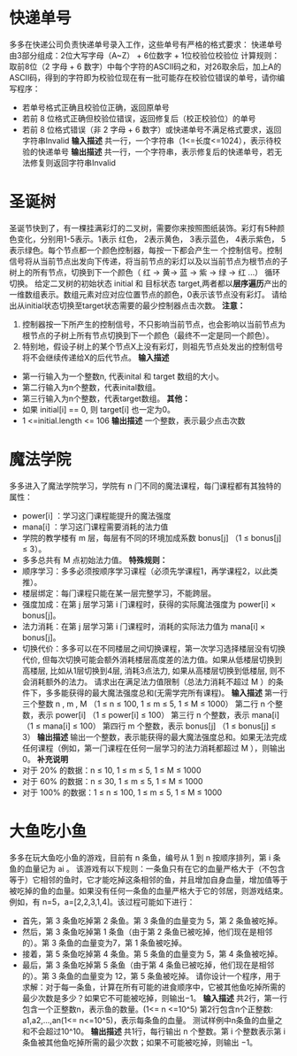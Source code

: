 # 快递单号
多多在快递公司负责快递单号录⼊⼯作，这些单号有严格的格式要求： 快递单号由3部分组成：2位⼤写字⺟（A~Z） + 6位数字 + 1位校验位校验位
计算规则： 取前8位（2 字⺟ + 6 数字）中每个字符的ASCII码之和，对26取余后，加上A的ASCII码，得到的字符即为校验位现在有⼀批可能存在校验位错误的单号，请你编写程序：
- 若单号格式正确且校验位正确，返回原单号
- 若前 8 位格式正确但校验位错误，返回修复后（校正校验位）的单号
- 若前 8 位格式错误（⾮ 2 字⺟ + 6 数字）或快递单号不满⾜格式要求，返回字符串Invalid
**输⼊描述**
共⼀⾏，⼀个字符串（1<=⻓度<=1024），表示待校验的快递单号
**输出描述**
共⼀⾏，⼀个字符串，表示修复后的快递单号，若⽆法修复则返回字符串Invalid


# 圣诞树
圣诞节快到了，有⼀棵挂满彩灯的⼆叉树，需要你来按照图纸装饰。彩灯有5种颜⾊变化，分别⽤1-5表示。1表示 红⾊， 2表示⻩⾊， 3表示蓝⾊， 4表示紫⾊， 5 表示绿⾊。每个节点都⼀个颜⾊控制器，每按⼀下都会产⽣⼀
个控制信号。控制信号将从当前节点出发向下传递，将当前节点的彩灯以及以当前节点为根节点的⼦树上的所有节点，切换到下⼀个颜⾊（ 红 -> ⻩-> 蓝 -> 紫 -> 绿 -> 红 ...） 循环切换。
给定⼆叉树的初始状态 initial 和 ⽬标状态 target,两者都以**层序遍历**产出的⼀维数组表示。数组元素对应对应位置节点的颜⾊，0表示该节点没有彩灯。
请给出从initial状态切换⾄target状态需要的最少控制器点击次数。
**注意：**
1. 控制器按⼀下所产⽣的控制信号，不只影响当前节点，也会影响以当前节点为根节点的⼦树上所有节点切换到下⼀个颜⾊（最终不⼀定是同⼀个颜⾊）。
2. 特别地，假设⼦树上的某个节点X上没有彩灯，则祖先节点处发出的控制信号将不会继续传递给X的后代节点。
**输⼊描述**
- 第⼀⾏输⼊为⼀个整数n, 代表inital 和 target 数组的⼤⼩。
- 第⼆⾏输⼊为n个整数，代表inital数组。
- 第三⾏输⼊为n个整数，代表target数组。
**其他：**
- 如果 initial[i] == 0, 则 target[i] 也⼀定为0。
- 1 <=initial.length <= 106
**输出描述**
⼀个整数，表示最少点击次数


# 魔法学院
多多进⼊了魔法学院学习，学院有 n ⻔不同的魔法课程，每⻔课程都有其独特的属性：
- power[i] ：学习这⻔课程能提升的魔法强度
- mana[i] ：学习这⻔课程需要消耗的法⼒值
- 学院的教学楼有 m 层，每层有不同的环境加成系数 bonus[j] （1 ≤ bonus[j] ≤ 3）。
- 多多总共有 M 点初始法⼒值。
**特殊规则：**
- 顺序学习：多多必须按顺序学习课程（必须先学课程1，再学课程2，以此类推）。
- 楼层绑定：每⻔课程只能在某⼀层完整学习，不能跨层。
- 强度加成：在第 j 层学习第 i ⻔课程时，获得的实际魔法强度为 power[i] × bonus[j]。
- 法⼒消耗：在第 j 层学习第 i ⻔课程时，消耗的实际法⼒值为 mana[i] × bonus[j]。
- 切换代价：多多可以在不同楼层之间切换课程，第⼀次学习选择楼层没有切换代价, 但每次切换可能会额外消耗楼层⾼度差的法⼒值。如果从低楼层切换到⾼楼层, ⽐如从1层切换到4层, 消耗3点法⼒, 如果从⾼楼层切换到低楼层, 则不会消耗额外的法⼒。
请求出在满⾜法⼒值限制（总法⼒消耗不超过 M ）的条件下，多多能获得的最⼤魔法强度总和(⽆需学完所有课程)。
**输⼊描述**
第⼀⾏三个整数 n , m , M （1 ≤ n ≤ 100, 1 ≤ m ≤ 5, 1 ≤ M ≤ 1000） 第⼆⾏ n 个整数，表示 power[i] （1 ≤ power[i] ≤ 100） 第三⾏ n 个整数，表示 mana[i] （1 ≤ mana[i] ≤ 100） 第四⾏ m 个整数，表示 bonus[j] （1 ≤ bonus[j] ≤ 3）
**输出描述**
输出⼀个整数，表示能获得的最⼤魔法强度总和。如果⽆法完成任何课程（例如，第⼀⻔课程在任何⼀层学习的法⼒消耗都超过 M ），则输出 0。
**补充说明**
- 对于 20% 的数据：n ≤ 10, 1 ≤ m ≤ 5, 1 ≤ M ≤ 1000
- 对于 60% 的数据：n ≤ 30, 1 ≤ m ≤ 5, 1 ≤ M ≤ 1000
- 对于 100% 的数据：1 ≤ n ≤ 100, 1 ≤ m ≤ 5, 1 ≤ M ≤ 1000


# ⼤⻥吃⼩⻥
多多在玩⼤⻥吃⼩⻥的游戏，⽬前有 n 条⻥，编号从 1 到 n 按顺序排列，第 i 条⻥的⾎量记为 ai 。
该游戏有以下规则：⼀条⻥只有在它的⾎量严格⼤于（不包含等于）它相邻的⻥时，它才能吃掉这条相邻的⻥，并且增加⾃身⾎量，增加值等于被吃掉的⻥的⾎量。如果没有任何⼀条⻥的⾎量严格⼤于它的邻居，则游戏结束。
例如，有 n=5，a=[2,2,3,1,4]。该过程可能如下进⾏：
- ⾸先，第 3 条⻥吃掉第 2 条⻥。第 3 条⻥的⾎量变为 5，第 2 条⻥被吃掉。
- 然后，第 3 条⻥吃掉第 1 条⻥（由于第 2 条⻥已被吃掉，他们现在是相邻的）。第 3 条⻥的⾎量变为7，第 1 条⻥被吃掉。
- 接着，第 5 条⻥吃掉第 4 条⻥。第 5 条⻥的⾎量变为 5，第 4 条⻥被吃掉。
- 最后，第 3 条⻥吃掉第 5 条⻥（由于第 4 条⻥已被吃掉，他们现在是相邻的）。第 3 条⻥的⾎量变为 12，第 5 条⻥被吃掉。
请你设计⼀个程序，⽤于求解：对于每⼀条⻥，计算在所有可能的进⻝顺序中，它被其他⻥吃掉所需的最少次数是多少？如果它不可能被吃掉，则输出−1。
**输⼊描述**
共2⾏，第⼀⾏包含⼀个正整数n，表示⻥的数量。(1<= n <=10^5)
第2⾏包含n个正整数: a1,a2,...,an(1<= n<=10^5)，表示每条⻥的⾎量。
测试样例中n条⻥的⾎量之和不会超过10^10。
**输出描述**
共1⾏，每⾏输出 n 个整数。第 i 个整数表示第 i 条⻥被其他⻥吃掉所需的最少次数；如果不可能被吃掉，则输出 −1。